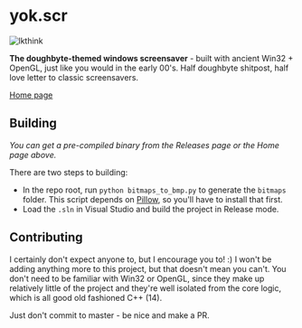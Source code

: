 # yok.scr

![lkthink](https://user-images.githubusercontent.com/50504215/211129980-9516e63c-790a-484f-8fb8-3f9fa38f69cb.png)

**The doughbyte-themed windows screensaver** - built with ancient Win32 + OpenGL, just like you would in the early 00's. Half doughbyte shitpost, half love letter to classic screensavers.

[Home page](https://doughbyte.com/aut/yokscr)

## Building

_You can get a pre-compiled binary from the Releases page or the Home page above._

There are two steps to building:
* In the repo root, run `python bitmaps_to_bmp.py` to generate the `bitmaps` folder. This script depends on [Pillow](https://pillow.readthedocs.io/en/stable/installation.html), so you'll have to install that first.
* Load the `.sln` in Visual Studio and build the project in Release mode.

## Contributing

I certainly don't expect anyone to, but I encourage you to! :)
I won't be adding anything more to this project, but that doesn't mean you can't. You don't need to be familiar with Win32 or OpenGL, since they make up relatively little of the project and they're well isolated from the core logic, which is all good old fashioned C++ (14).

Just don't commit to master - be nice and make a PR.
